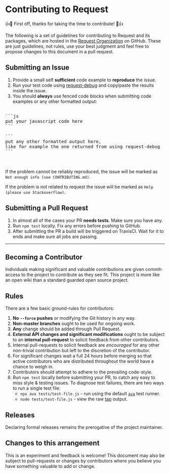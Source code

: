 # Contributing to Request

:+1::tada: First off, thanks for taking the time to contribute! :tada::+1:

The following is a set of guidelines for contributing to Request and its packages, which are hosted in the [Request Organization](https://github.com/request) on GitHub.
These are just guidelines, not rules, use your best judgment and feel free to propose changes to this document in a pull request.

## Submitting an Issue

1. Provide a small self **sufficient** code example to **reproduce** the issue.
2. Run your test code using [request-debug](https://github.com/cypress-io/request-debug) and copy/paste the results inside the issue.
3. You should **always** use fenced code blocks when submitting code examples or any other formatted output:
<pre>

```js
put your javascript code here
```

```
put any other formatted output here,
like for example the one returned from using request-debug
```

  </pre>

If the problem cannot be reliably reproduced, the issue will be marked as `Not enough info (see CONTRIBUTING.md)`.

If the problem is not related to request the issue will be marked as `Help (please use Stackoverflow)`.

## Submitting a Pull Request

1. In almost all of the cases your PR **needs tests**. Make sure you have any.
2. Run `npm test` locally. Fix any errors before pushing to GitHub.
3. After submitting the PR a build will be triggered on TravisCI. Wait for it to ends and make sure all jobs are passing.

---

## Becoming a Contributor

Individuals making significant and valuable contributions are given
commit-access to the project to contribute as they see fit. This project is
more like an open wiki than a standard guarded open source project.

## Rules

There are a few basic ground-rules for contributors:

1. **No `--force` pushes** or modifying the Git history in any way.
2. **Non-master branches** ought to be used for ongoing work.
3. **Any** change should be added through Pull Request.
4. **External API changes and significant modifications** ought to be subject
   to an **internal pull-request** to solicit feedback from other contributors.
5. Internal pull-requests to solicit feedback are _encouraged_ for any other
   non-trivial contribution but left to the discretion of the contributor.
6. For significant changes wait a full 24 hours before merging so that active
   contributors who are distributed throughout the world have a chance to weigh
   in.
7. Contributors should attempt to adhere to the prevailing code-style.
8. Run `npm test` locally before submitting your PR, to catch any easy to miss
   style & testing issues. To diagnose test failures, there are two ways to
   run a single test file:
   - `npx ava tests/test-file.js` - run using the default
     [`ava`](https://www.npmjs.com/package/ava) test runner.
   - `node tests/test-file.js` - view the raw
     [tap](https://testanything.org/) output.

## Releases

Declaring formal releases remains the prerogative of the project maintainer.

## Changes to this arrangement

This is an experiment and feedback is welcome! This document may also be
subject to pull-requests or changes by contributors where you believe you have
something valuable to add or change.
